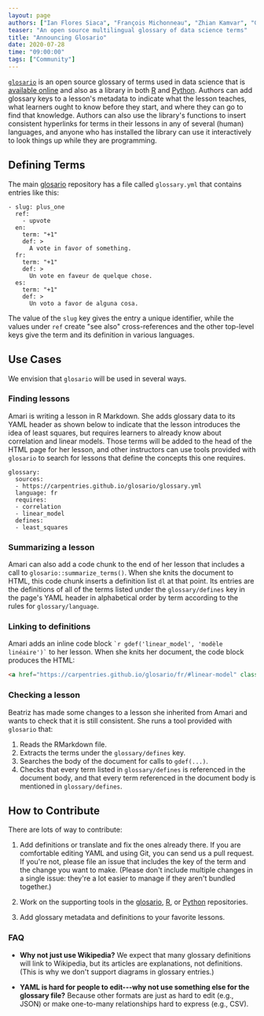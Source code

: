 ```yaml
---
layout: page
authors: ["Ian Flores Siaca", "François Michonneau", "Zhian Kamvar", "Greg Wilson"]
teaser: "An open source multilingual glossary of data science terms"
title: "Announcing Glosario"
date: 2020-07-28
time: "09:00:00"
tags: ["Community"]
---
```


[`glosario`](https://github.com/carpentries/glosario) is an open source glossary of terms used in data science
that is [available online](https://carpentries.github.io/glosario/)
and also as a library in both [R](https://github.com/carpentries/glosario-r/)
and [Python](https://github.com/carpentries/glosario-py/).
Authors can add glossary keys to a lesson's metadata to indicate
what the lesson teaches,
what learners ought to know before they start,
and where they can go to find that knowledge.
Authors can also use the library's functions to insert consistent hyperlinks for terms in their lessons in any of several (human) languages,
and anyone who has installed the library can use it interactively to look things up while they are programming.

## Defining Terms

The main [glosario](https://github.com/carpentries/glosario) repository has a file called `glossary.yml`
that contains entries like this:

```
- slug: plus_one
  ref:
    - upvote
  en:
    term: "+1"
    def: >
      A vote in favor of something.
  fr:
    term: "+1"
    def: >
      Un vote en faveur de quelque chose.
  es:
    term: "+1"
    def: >
      Un voto a favor de alguna cosa.
```

The value of the `slug` key gives the entry a unique identifier,
while the values under `ref` create "see also" cross-references
and the other top-level keys give the term and its definition in various languages.

## Use Cases

We envision that `glosario` will be used in several ways.

### Finding lessons

Amari is writing a lesson in R Markdown.
She adds glossary data to its YAML header as shown below
to indicate that the lesson introduces the idea of least squares,
but requires learners to already know about correlation and linear models.
Those terms will be added to the head of the HTML page for her lesson,
and other instructors can use tools provided with `glosario`
to search for lessons that define the concepts this one requires.

```
glossary:
  sources:
  - https://carpentries.github.io/glosario/glossary.yml
  language: fr
  requires:
  - correlation
  - linear_model
  defines:
  - least_squares
```

### Summarizing a lesson

Amari can also add a code chunk to the end of her lesson
that includes a call to `glosario::summarize_terms()`.
When she knits the document to HTML,
this code chunk inserts a definition list `dl` at that point.
Its entries are the definitions of
all of the terms listed under the `glossary/defines` key
in the page's YAML header
in alphabetical order by term according to the rules for `glossary/language`.

### Linking to definitions

Amari adds an inline code block `` `r gdef('linear_model', 'modèle linéaire')` `` to her lesson.
When she knits her document,
the code block produces the HTML:

```html
<a href="https://carpentries.github.io/glosario/fr/#linear-model" class="glossary-definition">modèle linéaire</a>
```

### Checking a lesson

Beatriz has made some changes to a lesson she inherited from Amari and wants to check that it is still consistent.
She runs a tool provided with `glosario` that:

1.  Reads the RMarkdown file.
1.  Extracts the terms under the `glossary/defines` key.
1.  Searches the body of the document for calls to `gdef(...)`.
1.  Checks that every term listed in `glossary/defines` is referenced in the document body,
    and that every term referenced in the document body is mentioned in `glossary/defines`.

## How to Contribute

There are lots of way to contribute:

1.  Add definitions or translate and fix the ones already there.
    If you are comfortable editing YAML and using Git,
    you can send us a pull request.
    If you're not,
    please file an issue that includes the key of the term and the change you want to make.
    (Please don't include multiple changes in a single issue:
    they're a lot easier to manage if they aren't bundled together.)

2.  Work on the supporting tools in the [glosario](https://carpentries.github.io/glosario/),
    [R](https://github.com/carpentries/glosario-r/),
    or [Python](https://github.com/carpentries/glosario-py/) repositories.

3.  Add glossary metadata and definitions to your favorite lessons.

### FAQ

-   **Why not just use Wikipedia?**
    We expect that many glossary definitions will link to Wikipedia,
    but its articles are explanations, not definitions.
    (This is why we don't support diagrams in glossary entries.)

-   **YAML is hard for people to edit---why not use something else for the glossary file?**
    Because other formats are just as hard to edit (e.g., JSON)
    or make one-to-many relationships hard to express (e.g., CSV).
